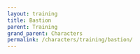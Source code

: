 ```yaml
---
layout: training
title: Bastion
parent: Training
grand_parent: Characters
permalink: /characters/training/bastion/
---
```

